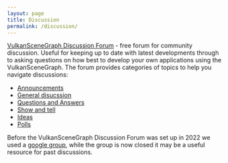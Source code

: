 ```yaml
---
layout: page
title: Discussion
permalink: /discussion/
---
```


[VulkanSceneGraph Discussion Forum](https://github.com/vsg-dev/VulkanSceneGraph/discussions) - free forum for community discussion. Useful for keeping up to date with latest developments through to asking questions on how best to develop your own applications using the VulkanSceneGraph.  The forum provides categories of topics to help you navigate discussions:

* [Announcements](https://github.com/vsg-dev/VulkanSceneGraph/discussions/categories/announcements)
* [General disucssion](https://github.com/vsg-dev/VulkanSceneGraph/discussions/categories/general)
* [Questions and Answers](https://github.com/vsg-dev/VulkanSceneGraph/discussions/categories/q-a)
* [Show and tell](https://github.com/vsg-dev/VulkanSceneGraph/discussions/categories/show-and-tell)
* [Ideas](https://github.com/vsg-dev/VulkanSceneGraph/discussions/categories/ideas)
* [Polls](https://github.com/vsg-dev/VulkanSceneGraph/discussions/categories/polls)

Before the VulkanSceneGraph Discussion Forum was set up in 2022 we used a [google group](https://groups.google.com/g/vsg-users), while the group is now closed it may be a useful resource for past discussions.

